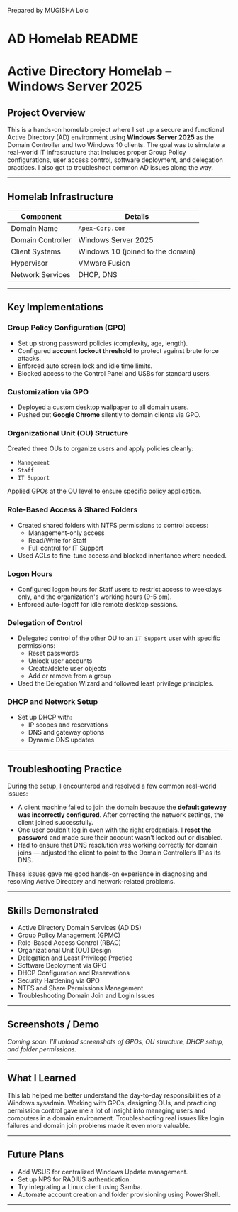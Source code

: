 Prepared by MUGISHA Loic

# AD Homelab README

# Active Directory Homelab – Windows Server 2025

## Project Overview

This is a hands-on homelab project where I set up a secure and functional Active Directory (AD) environment using **Windows Server 2025** as the Domain Controller and two Windows 10 clients. The goal was to simulate a real-world IT infrastructure that includes proper Group Policy configurations, user access control, software deployment, and delegation practices. I also got to troubleshoot common AD issues along the way.

---

## Homelab Infrastructure

| Component | Details |
| --- | --- |
| Domain Name | `Apex-Corp.com` |
| Domain Controller | Windows Server 2025 |
| Client Systems | Windows 10 (joined to the domain) |
| Hypervisor | VMware Fusion |
| Network Services | DHCP, DNS |

---

## Key Implementations

### Group Policy Configuration (GPO)

- Set up strong password policies (complexity, age, length).
- Configured **account lockout threshold** to protect against brute force attacks.
- Enforced auto screen lock and idle time limits.
- Blocked access to the Control Panel and USBs for standard users.

### Customization via GPO

- Deployed a custom desktop wallpaper to all domain users.
- Pushed out **Google Chrome** silently to domain clients via GPO.

### Organizational Unit (OU) Structure

Created three OUs to organize users and apply policies cleanly:
- `Management`
- `Staff`
- `IT Support`

Applied GPOs at the OU level to ensure specific policy application.

### Role-Based Access & Shared Folders

- Created shared folders with NTFS permissions to control access:
    - Management-only access
    - Read/Write for Staff
    - Full control for IT Support
- Used ACLs to fine-tune access and blocked inheritance where needed.

### Logon Hours

- Configured logon hours for Staff users to restrict access to weekdays only, and the organization's working hours (9-5 pm).
- Enforced auto-logoff for idle remote desktop sessions.

### Delegation of Control

- Delegated control of the other OU to an `IT Support` user with specific permissions:
    - Reset passwords
    - Unlock user accounts
    - Create/delete user objects
    - Add or remove from a group
- Used the Delegation Wizard and followed least privilege principles.

### DHCP and Network Setup

- Set up DHCP with:
    - IP scopes and reservations
    - DNS and gateway options
    - Dynamic DNS updates

---

## Troubleshooting Practice

During the setup, I encountered and resolved a few common real-world issues:

- A client machine failed to join the domain because the **default gateway was incorrectly configured**. After correcting the network settings, the client joined successfully.
- One user couldn’t log in even with the right credentials. I **reset the password** and made sure their account wasn’t locked out or disabled.
- Had to ensure that DNS resolution was working correctly for domain joins — adjusted the client to point to the Domain Controller’s IP as its DNS.

These issues gave me good hands-on experience in diagnosing and resolving Active Directory and network-related problems.

---

## Skills Demonstrated

- Active Directory Domain Services (AD DS)
- Group Policy Management (GPMC)
- Role-Based Access Control (RBAC)
- Organizational Unit (OU) Design
- Delegation and Least Privilege Practice
- Software Deployment via GPO
- DHCP Configuration and Reservations
- Security Hardening via GPO
- NTFS and Share Permissions Management
- Troubleshooting Domain Join and Login Issues

---

## Screenshots / Demo

*Coming soon: I’ll upload screenshots of GPOs, OU structure, DHCP setup, and folder permissions.*

---

## What I Learned

This lab helped me better understand the day-to-day responsibilities of a Windows sysadmin. Working with GPOs, designing OUs, and practicing permission control gave me a lot of insight into managing users and computers in a domain environment. Troubleshooting real issues like login failures and domain join problems made it even more valuable.

---

## Future Plans

- Add WSUS for centralized Windows Update management.
- Set up NPS for RADIUS authentication.
- Try integrating a Linux client using Samba.
- Automate account creation and folder provisioning using PowerShell.

---
